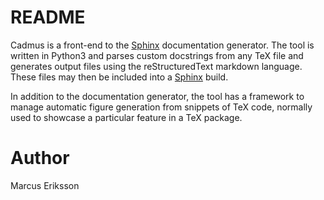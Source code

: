 # README

Cadmus is a front-end to the [Sphinx](http://www.sphinx-doc.org/en/stable/) documentation generator. The tool is written in Python3 and parses custom docstrings from any TeX file and generates output files using the reStructuredText markdown language. These files may then be included into a [Sphinx](http://www.sphinx-doc.org/en/stable/) build.

In addition to the documentation generator, the tool has a framework to manage automatic figure generation from snippets of TeX code, normally used to showcase a particular feature in a TeX package.

# Author

Marcus Eriksson

